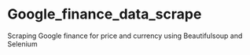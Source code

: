 # Google_finance_data_scrape
Scraping Google finance for price and currency using Beautifulsoup and Selenium
